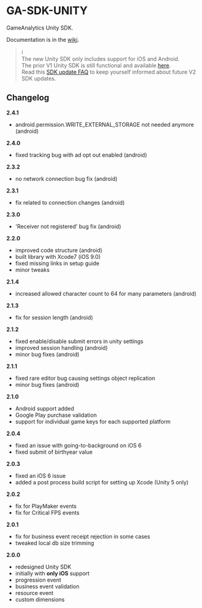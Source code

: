# GA-SDK-UNITY
GameAnalytics Unity SDK.

Documentation is in the [wiki](https://github.com/GameAnalytics/GA-SDK-UNITY/wiki).


> :information_source:<br>
> The new Unity SDK only includes support for iOS and Android.<br>
> The prior V1 Unity SDK is still functional and available [here](https://github.com/GameAnalytics/GA-SDK-UNITY-LEGACY).<br>
> Read this [SDK update FAQ](http://www.gameanalytics.com/docs/sdk-update-faq/) to keep yourself informed about future V2 SDK updates.



Changelog
---------

**2.4.1**
* android.permission.WRITE_EXTERNAL_STORAGE not needed anymore (android)

**2.4.0**
* fixed tracking bug with ad opt out enabled (android)

**2.3.2**
* no network connection bug fix (android)

**2.3.1**
* fix related to connection changes (android)


**2.3.0**
* 'Receiver not registered' bug fix (android)

**2.2.0**
* improved code structure (android)
* built library with Xcode7 (iOS 9.0)
* fixed missing links in setup guide
* minor tweaks

**2.1.4**
* increased allowed character count to 64 for many parameters (android)

**2.1.3**
* fix for session length (android)

**2.1.2**
* fixed enable/disable submit errors in unity settings
* improved session handling (android)
* minor bug fixes (android)

**2.1.1**
* fixed rare editor bug causing settings object replication
* minor bug fixes (android)

**2.1.0**
* Android support added
* Google Play purchase validation
* support for individual game keys for each supported platform

**2.0.4**
* fixed an issue with going-to-background on iOS 6
* fixed submit of birthyear value

**2.0.3**
* fixed an iOS 6 issue
* added a post process build script for setting up Xcode (Unity 5 only)

**2.0.2**
* fix for PlayMaker events
* fix for Critical FPS events

**2.0.1**
* fix for business event receipt rejection in some cases
* tweaked local db size trimming

**2.0.0**
* redesigned Unity SDK 
* initially with **only iOS** support
* progression event
* business event validation
* resource event
* custom dimensions
